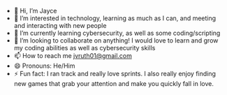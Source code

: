 - 👋 Hi, I’m Jayce
- 👀 I’m interested in technology, learning as much as I can, and meeting and interacting with new people
- 🌱 I’m currently learning cybersecurity, as well as some coding/scripting
- 💞️ I’m looking to collaborate on anything! I would love to learn and grow my coding abilities as well as cybersecurity skills
- 📫 How to reach me jvruth01@gmail.com
- 😄 Pronouns: He/Him
- ⚡ Fun fact: I ran track and really love sprints. I also really enjoy finding new games that grab your attention and make you quickly fall in love.

<!---
JayceR01/JayceR01 is a ✨ special ✨ repository because its `README.md` (this file) appears on your GitHub profile.
You can click the Preview link to take a look at your changes.
--->
